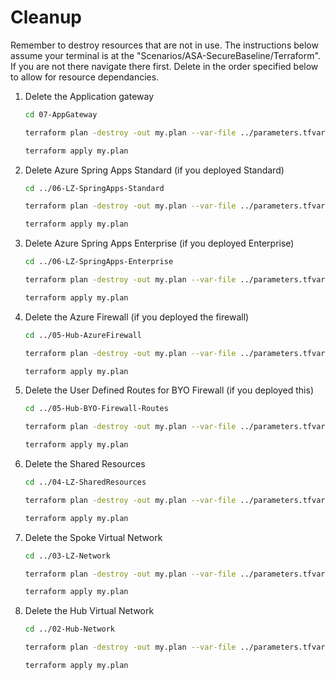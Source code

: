 # Cleanup

Remember to destroy resources that are not in use. The instructions below assume your terminal is at the "Scenarios/ASA-SecureBaseline/Terraform". If you are not there navigate there first. Delete in the order specified below to allow for resource dependancies. 

1. Delete the Application gateway

   ```bash
   cd 07-AppGateway 
   ```

   ```bash
   terraform plan -destroy -out my.plan --var-file ../parameters.tfvars
   ```

   ```bash
   terraform apply my.plan
   ```

2. Delete Azure Spring Apps Standard (if you deployed Standard)

   ```bash
   cd ../06-LZ-SpringApps-Standard
   ```

   ```bash
   terraform plan -destroy -out my.plan --var-file ../parameters.tfvars
   ```

   ```bash
   terraform apply my.plan
   ```

   

3. Delete Azure Spring Apps Enterprise (if you deployed Enterprise)

   ```bash
   cd ../06-LZ-SpringApps-Enterprise
   ```

   ```bash
   terraform plan -destroy -out my.plan --var-file ../parameters.tfvars
   ```

   ```bash
   terraform apply my.plan
   ```

4. Delete the Azure Firewall (if you deployed the firewall)

   ```bash
   cd ../05-Hub-AzureFirewall
   ```

   ```bash
   terraform plan -destroy -out my.plan --var-file ../parameters.tfvars
   ```

   ```bash
   terraform apply my.plan
   ```

5. Delete the User Defined Routes for BYO Firewall (if you deployed this)

   ```bash
   cd ../05-Hub-BYO-Firewall-Routes
   ```

   ```bash
   terraform plan -destroy -out my.plan --var-file ../parameters.tfvars
   ```

   ```bash
   terraform apply my.plan
   ```

6. Delete the Shared Resources

   ```bash
   cd ../04-LZ-SharedResources
   ```

   ```bash
   terraform plan -destroy -out my.plan --var-file ../parameters.tfvars
   ```

   ```bash
   terraform apply my.plan
   ```

7. Delete the Spoke Virtual Network

   ```bash
   cd ../03-LZ-Network
   ```

   ```bash
   terraform plan -destroy -out my.plan --var-file ../parameters.tfvars
   ```

   ```bash
   terraform apply my.plan
   ```

8. Delete the Hub Virtual Network

   ```bash
   cd ../02-Hub-Network
   ```

   ```bash
   terraform plan -destroy -out my.plan --var-file ../parameters.tfvars
   ```

   ```bash
   terraform apply my.plan
   ```